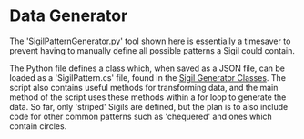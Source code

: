 # Data Generator

The 'SigilPatternGenerator.py' tool shown here is essentially a timesaver to prevent having to manually define all possible patterns a Sigil could contain.

The Python file defines a class which, when saved as a JSON file, can be loaded as a 'SigilPattern.cs' file, found in the [Sigil Generator Classes](https://github.com/ThomasDoyle11/medieval_battle_management_sim/tree/master/sigil_generator/classes). The script also contains useful methods for transforming data, and the main method of the script uses these methods within a for loop to generate the data. So far, only 'striped' Sigils are defined, but the plan is to also include code for other common patterns such as 'chequered' and ones which contain circles.
